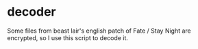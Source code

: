# decoder

Some files from beast lair's english patch of Fate / Stay Night are encrypted, so I use this script to decode it.
